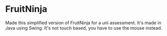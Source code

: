 # FruitNinja

Made this simplified version of FruitNinja for a uni assessment.
It's made in Java using Swing. It's not touch based, you have to use the mouse instead.
